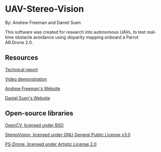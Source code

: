 # UAV-Stereo-Vision

By: Andrew Freeman and Daniel Suen

This software was created for research into autonomous UAVs, to test real-time obstacle avoidance using disparity mapping onboard a Parrot AR.Drone 2.0.


## Resources

[Technical report](https://www.dropbox.com/s/1whomo1a4w6zom5/uav-collision-avoidance-v9.pdf?dl=0)

[Video demonstration](https://www.youtube.com/watch?v=eTOpzNkPVcI&feature=youtu.be")

[Andrew Freeman's Website](https://acfworks.wordpress.com/2017/06/29/uav-reu/)

[Daniel Suen's Website](https://danielsuenwork.wordpress.com/auburn-reu-on-smart-uavs/)

## Open-source libraries
	
[OpenCV, licensed under BSD](https://github.com/opencv/opencv)

[StereoVision, licensed under GNU General Public License v3.0](https://github.com/erget/StereoVision)

[PS-Drone, licensed under Artistic License 2.0](https://github.com/reixd/ps-drone)
